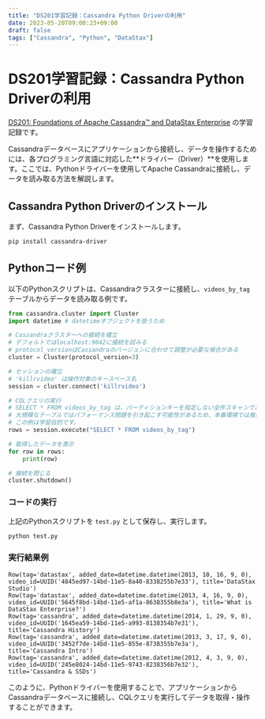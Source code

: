 ```yaml
---
title: "DS201学習記録：Cassandra Python Driverの利用"
date: 2023-05-20T09:00:23+09:00
draft: false
tags: ["Cassandra", "Python", "DataStax"] 
---
```

<!--more-->
# DS201学習記録：Cassandra Python Driverの利用

[DS201: Foundations of Apache Cassandra™ and DataStax Enterprise](https://www.datastax.com/jp/resources/datasheet/ds201-datastax-enterprise-foundations-apache-cassandratm) の学習記録です。

Cassandraデータベースにアプリケーションから接続し、データを操作するためには、各プログラミング言語に対応した**ドライバー（Driver）**を使用します。ここでは、Pythonドライバーを使用してApache Cassandraに接続し、データを読み取る方法を解説します。

## Cassandra Python Driverのインストール

まず、Cassandra Python Driverをインストールします。

```bash
pip install cassandra-driver
```

## Pythonコード例

以下のPythonスクリプトは、Cassandraクラスターに接続し、`videos_by_tag` テーブルからデータを読み取る例です。

```python:test.py
from cassandra.cluster import Cluster
import datetime # datetimeオブジェクトを扱うため

# Cassandraクラスターへの接続を確立
# デフォルトではlocalhost:9042に接続を試みる
# protocol_versionはCassandraのバージョンに合わせて調整が必要な場合がある
cluster = Cluster(protocol_version=3) 

# セッションの確立
# 'killrvideo' は操作対象のキースペース名
session = cluster.connect('killrvideo')

# CQLクエリの実行
# SELECT * FROM videos_by_tag は、パーティションキーを指定しない全件スキャンであり、
# 大規模なテーブルではパフォーマンス問題を引き起こす可能性があるため、本番環境では推奨されません。
# この例は学習目的です。
rows = session.execute("SELECT * FROM videos_by_tag")

# 取得したデータを表示
for row in rows:
    print(row)

# 接続を閉じる
cluster.shutdown()
```

### コードの実行

上記のPythonスクリプトを `test.py` として保存し、実行します。

```bash
python test.py
```

### 実行結果例

```
Row(tag='datastax', added_date=datetime.datetime(2013, 10, 16, 9, 0), video_id=UUID('4845ed97-14bd-11e5-8a40-8338255b7e33'), title='DataStax Studio')
Row(tag='datastax', added_date=datetime.datetime(2013, 4, 16, 9, 0), video_id=UUID('5645f8bd-14bd-11e5-af1a-8638355b8e3a'), title='What is DataStax Enterprise?')
Row(tag='cassandra', added_date=datetime.datetime(2014, 1, 29, 9, 0), video_id=UUID('1645ea59-14bd-11e5-a993-8138354b7e31'), title='Cassandra History')
Row(tag='cassandra', added_date=datetime.datetime(2013, 3, 17, 9, 0), video_id=UUID('3452f7de-14bd-11e5-855e-8738355b7e3a'), title='Cassandra Intro')
Row(tag='cassandra', added_date=datetime.datetime(2012, 4, 3, 9, 0), video_id=UUID('245e8024-14bd-11e5-9743-8238356b7e32'), title='Cassandra & SSDs')
```

このように、Pythonドライバーを使用することで、アプリケーションからCassandraデータベースに接続し、CQLクエリを実行してデータを取得・操作することができます。